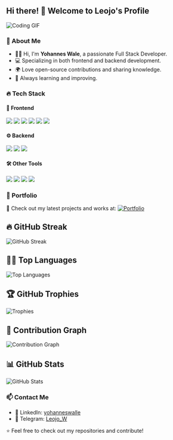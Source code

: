 ## Hi there! 👋 Welcome to Leojo's Profile

![Coding GIF](https://media.giphy.com/media/qgQUggAC3Pfv687qPC/giphy.gif)

### 🚀 About Me
- 👨‍💻 Hi, I'm **Yohannes Wale**, a passionate Full Stack Developer.
- 💻 Specializing in both frontend and backend development.
- 🌍 Love open-source contributions and sharing knowledge.
- 🎯 Always learning and improving.

### 🔥 Tech Stack
#### 🚀 Frontend
<p>
  <img src="https://img.shields.io/badge/Code-React-blue?style=for-the-badge&logo=react"/>
  <img src="https://img.shields.io/badge/Code-Next.js-black?style=for-the-badge&logo=next.js"/>
  <img src="https://img.shields.io/badge/Code-TailwindCSS-blue?style=for-the-badge&logo=tailwind-css"/>
  <img src="https://img.shields.io/badge/Code-HTML5-orange?style=for-the-badge&logo=html5"/>
  <img src="https://img.shields.io/badge/Code-JavaScript-yellow?style=for-the-badge&logo=javascript"/>
  <img src="https://img.shields.io/badge/Code-CSS3-blue?style=for-the-badge&logo=css3"/>
</p>

#### ⚙️ Backend
<p>
  <img src="https://img.shields.io/badge/Code-Node.js-green?style=for-the-badge&logo=node.js"/>
  <img src="https://img.shields.io/badge/Database-MongoDB-brightgreen?style=for-the-badge&logo=mongodb"/>
  <img src="https://img.shields.io/badge/Database-MySQL-blue?style=for-the-badge&logo=mysql"/>
</p>

#### 🛠️ Other Tools
<p>
  <img src="https://img.shields.io/badge/Deploy-Vercel-black?style=for-the-badge&logo=vercel"/>
  <img src="https://img.shields.io/badge/Deploy-OnRender-purple?style=for-the-badge&logo=render"/>
  <img src="https://img.shields.io/badge/API-Postman-orange?style=for-the-badge&logo=postman"/>
  <img src="https://img.shields.io/badge/Version%20Control-GitHub-black?style=for-the-badge&logo=github"/>
</p>

### 🌟 Portfolio
🚀 Check out my latest projects and works at:
[![Portfolio](https://img.shields.io/badge/Portfolio-Visit-blueviolet?style=for-the-badge&logo=google-chrome)](https://leojo-portfolio.vercel.app)

## 🔥 GitHub Streak

![GitHub Streak](https://github-readme-streak-stats.herokuapp.com/?user=johnwalle)

## 🧑‍💻 Top Languages

![Top Languages](https://github-readme-stats.vercel.app/api/top-langs/?username=johnwalle&layout=compact)

## 🏆 GitHub Trophies

![Trophies](https://github-profile-trophy.vercel.app/?username=johnwalle&theme=juicyfresh)

## 📅 Contribution Graph

![Contribution Graph](https://activity-graph.herokuapp.com/graph?username=johnwalle&theme=github)

## 📊 GitHub Stats

![GitHub Stats](https://github-readme-stats.vercel.app/api?username=johnwalle&show_icons=true&theme=radical)

### 📫 Contact Me
- 🔗 LinkedIn: [yohanneswalle](https://www.linkedin.com/in/yohanneswalle)
- 💬 Telegram: [Leojo_W](https://t.me/Leojo_W)

⭐️ Feel free to check out my repositories and contribute!
